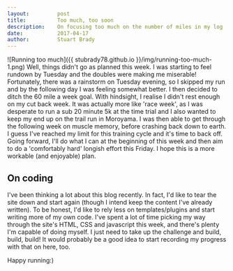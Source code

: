 ```yaml
---
layout:     	post
title:          Too much, too soon
description:	On focusing too much on the number of miles in my log
date:       	2017-04-17
author:     	Stuart Brady
---
```

![Running too much]({{ stubrady78.github.io }}/img/running-too-much-1.png)
Well, things didn't go as planned this week. I was starting to feel rundown by Tuesday and the doubles were making me miserable! Fortunately, there was a rainstorm on Tuesday evening, so I skipped my run and by the following day I was feeling somewhat better. I then decided to ditch the 60 mile a week goal. With hindsight, I realise I didn't rest enough on my cut back week. It was actually more like 'race week', as I was desperate to run a sub 20 minute 5k at the time trial and I also wanted to keep my end up on the trail run in Moroyama. I was then able to get through the following week on muscle memory, before crashing back down to earth. I guess I've reached my limit for this training cycle and it's time to back off. Going forward, I'll do what I can at the beginning of this week and then aim to do a 'comfortably hard' longish effort this Friday. I hope this is a more workable (and enjoyable) plan.

<h2>On coding</h2>

I've been thinking a lot about this blog recently. In fact, I'd like to tear the site down and start again (though I intend keep the content I've already written). To be honest, I'd like to rely less on templates/plugins and start writing more of my own code. I've spent a lot of time picking my way through the site's HTML, CSS and javascript this week, and there's plenty I'm capable of doing myself. I just need to take up the challenge and build, build, build! It would probably be a good idea to start recording my progress with that on here, too.

Happy running:)


